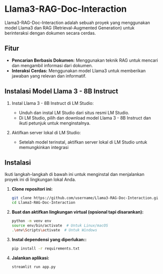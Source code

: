 # Llama3-RAG-Doc-Interaction

Llama3-RAG-Doc-Interaction adalah sebuah proyek yang menggunakan model Llama3 dan RAG (Retrieval-Augmented Generation) untuk berinteraksi dengan dokumen secara cerdas.

## Fitur

- **Pencarian Berbasis Dokumen:** Menggunakan teknik RAG untuk mencari dan mengambil informasi dari dokumen.
- **Interaksi Cerdas:** Menggunakan model Llama3 untuk memberikan jawaban yang relevan dan informatif.

## Instalasi Model Llama 3 - 8B Instruct

1. Instal Llama 3 - 8B Instruct di LM Studio:
   - Unduh dan instal LM Studio dari situs resmi LM Studio.
   - Di LM Studio, pilih dan download model Llama 3 - 8B Instruct dan ikuti petunjuk untuk menginstalnya.
  
2. Aktifkan server lokal di LM Studio:
   - Setelah model terinstal, aktifkan server lokal di LM Studio untuk memungkinkan integrasi

## Instalasi

Ikuti langkah-langkah di bawah ini untuk menginstal dan menjalankan proyek ini di lingkungan lokal Anda.

1. **Clone repositori ini:**

   ```bash
   git clone https://github.com/username/Llama3-RAG-Doc-Interaction.git
   cd Llama3-RAG-Doc-Interaction

2. **Buat dan aktifkan lingkungan virtual (opsional tapi disarankan):** 

   ```bash
   python -m venv env
   source env/bin/activate  # Untuk Linux/macOS
   .\env\Scripts\activate  # Untuk Windows

3. **Instal dependensi yang diperlukan::**
   
   ```bash
   pip install -r requirements.txt

4. **Jalankan aplikasi:**

   ```bash
   streamlit run app.py

   
